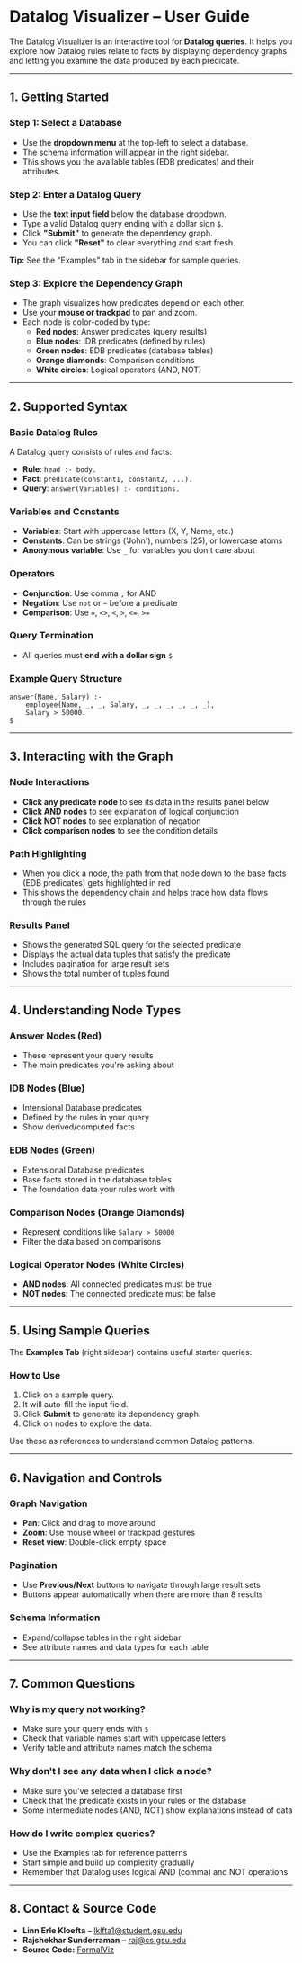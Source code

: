 # **Datalog Visualizer – User Guide**

The Datalog Visualizer is an interactive tool for **Datalog queries**. It helps you explore how Datalog rules relate to facts by displaying dependency graphs and letting you examine the data produced by each predicate.

---

## **1. Getting Started**

### **Step 1: Select a Database**

- Use the **dropdown menu** at the top-left to select a database.
- The schema information will appear in the right sidebar.
- This shows you the available tables (EDB predicates) and their attributes.

### **Step 2: Enter a Datalog Query**

- Use the **text input field** below the database dropdown.
- Type a valid Datalog query ending with a dollar sign `$`.
- Click **"Submit"** to generate the dependency graph.
- You can click **"Reset"** to clear everything and start fresh.

**Tip:** See the "Examples" tab in the sidebar for sample queries.

### **Step 3: Explore the Dependency Graph**

- The graph visualizes how predicates depend on each other.
- Use your **mouse or trackpad** to pan and zoom.
- Each node is color-coded by type:
  - **Red nodes**: Answer predicates (query results)
  - **Blue nodes**: IDB predicates (defined by rules)
  - **Green nodes**: EDB predicates (database tables)
  - **Orange diamonds**: Comparison conditions
  - **White circles**: Logical operators (AND, NOT)

---

## **2. Supported Syntax**

### **Basic Datalog Rules**

A Datalog query consists of rules and facts:

- **Rule**: `head :- body.`
- **Fact**: `predicate(constant1, constant2, ...).`
- **Query**: `answer(Variables) :- conditions.`

### **Variables and Constants**

- **Variables**: Start with uppercase letters (X, Y, Name, etc.)
- **Constants**: Can be strings ('John'), numbers (25), or lowercase atoms
- **Anonymous variable**: Use `_` for variables you don't care about

### **Operators**

- **Conjunction**: Use comma `,` for AND
- **Negation**: Use `not` or `~` before a predicate
- **Comparison**: Use `=`, `<>`, `<`, `>`, `<=`, `>=`

### **Query Termination**

- All queries must **end with a dollar sign** `$`

### **Example Query Structure**

```datalog
answer(Name, Salary) :-
    employee(Name, _, _, Salary, _, _, _, _, _, _),
    Salary > 50000.
$
```

---

## **3. Interacting with the Graph**

### **Node Interactions**

- **Click any predicate node** to see its data in the results panel below
- **Click AND nodes** to see explanation of logical conjunction
- **Click NOT nodes** to see explanation of negation
- **Click comparison nodes** to see the condition details

### **Path Highlighting**

- When you click a node, the path from that node down to the base facts (EDB predicates) gets highlighted in red
- This shows the dependency chain and helps trace how data flows through the rules

### **Results Panel**

- Shows the generated SQL query for the selected predicate
- Displays the actual data tuples that satisfy the predicate
- Includes pagination for large result sets
- Shows the total number of tuples found

---

## **4. Understanding Node Types**

### **Answer Nodes (Red)**

- These represent your query results
- The main predicates you're asking about

### **IDB Nodes (Blue)**

- Intensional Database predicates
- Defined by the rules in your query
- Show derived/computed facts

### **EDB Nodes (Green)**

- Extensional Database predicates
- Base facts stored in the database tables
- The foundation data your rules work with

### **Comparison Nodes (Orange Diamonds)**

- Represent conditions like `Salary > 50000`
- Filter the data based on comparisons

### **Logical Operator Nodes (White Circles)**

- **AND nodes**: All connected predicates must be true
- **NOT nodes**: The connected predicate must be false

---

## **5. Using Sample Queries**

The **Examples Tab** (right sidebar) contains useful starter queries:

### **How to Use**

1. Click on a sample query.
2. It will auto-fill the input field.
3. Click **Submit** to generate its dependency graph.
4. Click on nodes to explore the data.

Use these as references to understand common Datalog patterns.

---

## **6. Navigation and Controls**

### **Graph Navigation**

- **Pan**: Click and drag to move around
- **Zoom**: Use mouse wheel or trackpad gestures
- **Reset view**: Double-click empty space

### **Pagination**

- Use **Previous/Next** buttons to navigate through large result sets
- Buttons appear automatically when there are more than 8 results

### **Schema Information**

- Expand/collapse tables in the right sidebar
- See attribute names and data types for each table

---

## **7. Common Questions**

### **Why is my query not working?**

- Make sure your query ends with `$`
- Check that variable names start with uppercase letters
- Verify table and attribute names match the schema

### **Why don't I see any data when I click a node?**

- Make sure you've selected a database first
- Check that the predicate exists in your rules or the database
- Some intermediate nodes (AND, NOT) show explanations instead of data

### **How do I write complex queries?**

- Use the Examples tab for reference patterns
- Start simple and build up complexity gradually
- Remember that Datalog uses logical AND (comma) and NOT operations

---

## **8. Contact & Source Code**

- **Linn Erle Kloefta** – [lklfta1@student.gsu.edu](mailto:lklfta1@student.gsu.edu)
- **Rajshekhar Sunderraman** – [raj@cs.gsu.edu](mailto:raj@cs.gsu.edu)
- **Source Code:** [FormalViz](https://github.com/linnerlek/FormalViz)
